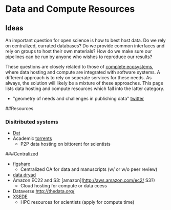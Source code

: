 Data and Compute Resources
==========================

## Ideas

An important question for open science is how to best host data. Do we rely on centralized, currated databases? Do we provide common interfaces and rely on groups to host their own materials? How do we make sure our pipelines can be run by anyone who wishes to reproduce our results?

These questions are closely related to those of [complete ecosystems](ecosystems), where data hosting and compute are integrated with software systems. A different approach is to rely on seperate services for these needs. As always, the solution will likely be a mixture of these approaches. This page lists data hosting and compute resources which fall into the latter category.

* "geometry of needs and challenges in publishing data" [twitter](https://twitter.com/billdoesphysics/status/488447056759894016)

##Resources

### Disitributed systems

* [Dat](http://dat-data.com)
* Academic [torrents](http://academictorrents.com/about.php)
    * P2P data hosting on bittorent for scientists


###Centralized

* [figshare](http://figshare.com)
    * Centralized OA for data and manuscripts (w/ or w/o peer review)
* [data dryad](http://datadryad.org)
* Amazon EC22 and S3: [amazon](http://aws.amazon.com/ec2/ S3?)
    * Cloud hosting for compute or data ccess
* Dataverse:http://thedata.org/
* [XSEDE](https://www.xsede.org/)
    * HPC resources for scientists (apply for compute time)


